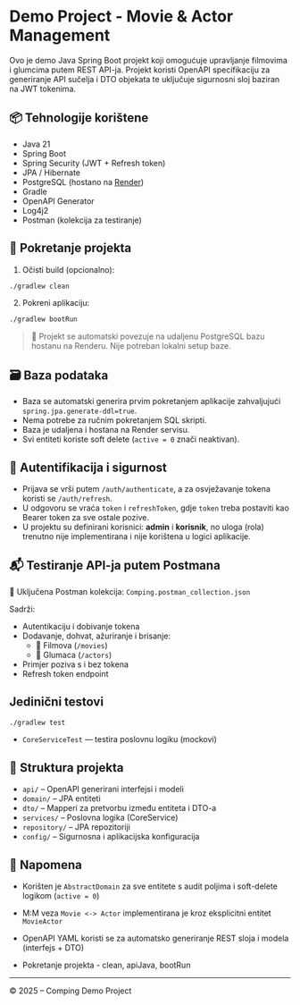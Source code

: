 # Demo Project - Movie & Actor Management

Ovo je demo Java Spring Boot projekt koji omogućuje upravljanje filmovima i glumcima putem REST API-ja. Projekt koristi OpenAPI specifikaciju za generiranje API sučelja i DTO objekata te uključuje sigurnosni sloj baziran na JWT tokenima.

## 📦 Tehnologije korištene

- Java 21
- Spring Boot
- Spring Security (JWT + Refresh token)
- JPA / Hibernate
- PostgreSQL (hostano na [Render](https://render.com))
- Gradle
- OpenAPI Generator
- Log4j2
- Postman (kolekcija za testiranje)

## 🚀 Pokretanje projekta

1. Očisti build (opcionalno):

```bash
./gradlew clean
```

2. Pokreni aplikaciju:

```bash
./gradlew bootRun
```

> 🔧 Projekt se automatski povezuje na udaljenu PostgreSQL bazu hostanu na Renderu. Nije potreban lokalni setup baze.

## 🗃️ Baza podataka

- Baza se automatski generira prvim pokretanjem aplikacije zahvaljujući `spring.jpa.generate-ddl=true`.
- Nema potrebe za ručnim pokretanjem SQL skripti.
- Baza je udaljena i hostana na Render servisu.
- Svi entiteti koriste soft delete (`active = 0` znači neaktivan).

## 🔐 Autentifikacija i sigurnost

- Prijava se vrši putem `/auth/authenticate`, a za osvježavanje tokena koristi se `/auth/refresh`.
- U odgovoru se vraća `token` i `refreshToken`, gdje `token` treba postaviti kao Bearer token za sve ostale pozive.
- U projektu su definirani korisnici: **admin** i **korisnik**, no uloga (rola) trenutno nije implementirana i nije korištena u logici aplikacije.

## 📬 Testiranje API-ja putem Postmana

📁 Uključena Postman kolekcija: `Comping.postman_collection.json`

Sadrži:

- Autentikaciju i dobivanje tokena
- Dodavanje, dohvat, ažuriranje i brisanje:
    - 🎥 Filmova (`/movies`)
    - 👤 Glumaca (`/actors`)
- Primjer poziva s i bez tokena
- Refresh token endpoint

## Jedinični testovi

```bash
./gradlew test
```

- `CoreServiceTest` — testira poslovnu logiku (mockovi)

## 📁 Struktura projekta

- `api/` – OpenAPI generirani interfejsi i modeli
- `domain/` – JPA entiteti
- `dto/` – Mapperi za pretvorbu između entiteta i DTO-a
- `services/` – Poslovna logika (CoreService)
- `repository/` – JPA repozitoriji
- `config/` – Sigurnosna i aplikacijska konfiguracija

## 📝 Napomena

- Korišten je `AbstractDomain` za sve entitete s audit poljima i soft-delete logikom (`active = 0`)
- M:M veza `Movie <-> Actor` implementirana je kroz eksplicitni entitet `MovieActor`
- OpenAPI YAML koristi se za automatsko generiranje REST sloja i modela (interfejs + DTO)

- Pokretanje projekta - clean, apiJava, bootRun

---

© 2025 – Comping Demo Project
